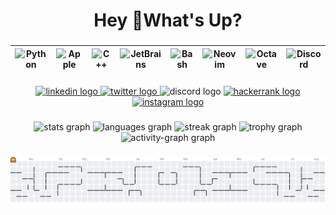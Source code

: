 <h1 align="center">Hey 👋What's Up?</h1>

###

<p align="center">
  
| ![Python](https://skillicons.dev/icons?i=py) | ![Apple](https://cdn.jsdelivr.net/gh/devicons/devicon/icons/apple/apple-original.svg) | ![C++](https://cdn.jsdelivr.net/gh/devicons/devicon/icons/cplusplus/cplusplus-original.svg) | ![JetBrains](https://cdn.jsdelivr.net/gh/devicons/devicon/icons/jetbrains/jetbrains-original.svg) | ![Bash](https://skillicons.dev/icons?i=bash) | ![Neovim](https://cdn.simpleicons.org/neovim/57A143) | ![Octave](https://cdn.simpleicons.org/octave/0790C0) | ![Discord](https://skillicons.dev/icons?i=discord) |
|---|---|---|---|---|---|---|---|

</p>


###

<div align="center">
  <a href="https://www.linkedin.com/in/feby-syarief-al-a-raaf/" target="_blank">
    <img src="https://img.shields.io/static/v1?message=LinkedIn&logo=linkedin&label=&color=0077B5&logoColor=white&labelColor=&style=for-the-badge" height="25" alt="linkedin logo"  />
  </a>
  <a href="https://x.com/feby404" target="_blank">
    <img src="https://img.shields.io/static/v1?message=Twitter&logo=twitter&label=&color=1DA1F2&logoColor=white&labelColor=&style=for-the-badge" height="25" alt="twitter logo"  />
  </a>
  <img src="https://img.shields.io/static/v1?message=Discord&logo=discord&label=&color=7289DA&logoColor=white&labelColor=&style=for-the-badge" height="25" alt="discord logo"  />
  <a href="https://www.hackerrank.com/profile/feby_chess" target="_blank">
    <img src="https://img.shields.io/static/v1?message=HackerRank&logo=hackerrank&label=&color=2EC866&logoColor=white&labelColor=&style=for-the-badge" height="25" alt="hackerrank logo"  />
  </a>
  <a href="https://www.instagram.com/feby.404/" target="_blank">
    <img src="https://img.shields.io/static/v1?message=Instagram&logo=instagram&label=&color=E4405F&logoColor=white&labelColor=&style=for-the-badge" height="25" alt="instagram logo"  />
  </a>
</div>

###

<div align="center">
  <img src="https://github-readme-stats.vercel.app/api?username=itsFeby&hide_title=false&hide_rank=false&show_icons=true&include_all_commits=true&count_private=true&disable_animations=false&theme=dracula&locale=en&hide_border=false&order=1" height="150" alt="stats graph"  />
  <img src="https://github-readme-stats.vercel.app/api/top-langs?username=itsFeby&locale=en&hide_title=false&layout=compact&card_width=320&langs_count=10&theme=dracula&hide_border=false&order=2&v=1" height="150" alt="languages graph"  />
  <img src="https://streak-stats.demolab.com?user=itsFeby&locale=en&mode=daily&theme=dracula&hide_border=false&border_radius=5&order=3" height="150" alt="streak graph"  />
  <img src="https://github-profile-trophy.vercel.app?username=itsFeby&theme=dracula&column=-1&row=1&margin-w=8&margin-h=8&no-bg=false&no-frame=false&order=4" height="150" alt="trophy graph"  />
  <img src="https://github-readme-activity-graph.vercel.app/graph?username=itsFeby&radius=16&theme=dracula&area=true&order=5" height="300" alt="activity-graph graph"  />
</div>

###

<picture>
  <source media="(prefers-color-scheme: dark)" srcset="https://raw.githubusercontent.com/itsFeby/itsFeby/output/pacman-contribution-graph-dark.svg">
  <source media="(prefers-color-scheme: light)" srcset="https://raw.githubusercontent.com/itsFeby/itsFeby/output/pacman-contribution-graph.svg">
  <img alt="pacman contribution graph" src="https://raw.githubusercontent.com/itsFeby/itsFeby/output/pacman-contribution-graph.svg">
</picture>

###
